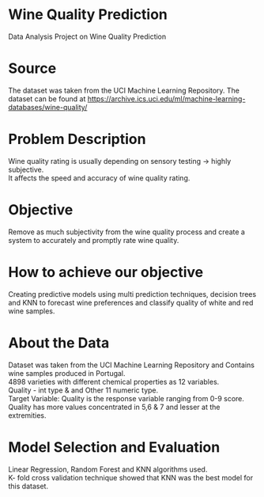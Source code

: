 # Wine Quality Prediction 
Data Analysis Project on Wine Quality Prediction

# Source
The dataset was taken from the UCI Machine Learning Repository. The dataset can be found at https://archive.ics.uci.edu/ml/machine-learning-databases/wine-quality/

# Problem Description
Wine quality rating is usually depending on sensory testing -> highly subjective.  
It affects the speed and accuracy of wine quality rating.  

# Objective  
Remove as much subjectivity from the wine quality process and create a system to accurately and promptly rate wine quality.  

# How to achieve our objective 
Creating predictive models using multi prediction techniques, decision trees and KNN to forecast wine preferences and classify quality of white and red wine samples.  

# About the Data 

Dataset was taken from the UCI Machine Learning Repository and Contains wine samples produced in Portugal.  
4898 varieties with different  chemical properties as 12 variables.  
Quality - int type & and Other 11 numeric type.  
Target Variable:  Quality is the response variable ranging from 0-9 score. Quality has more values concentrated in 5,6 & 7 and lesser at the extremities.  

# Model Selection and Evaluation 
Linear Regression, Random Forest and KNN algorithms used.   
K- fold cross validation technique showed that KNN was the best model for this dataset.  








